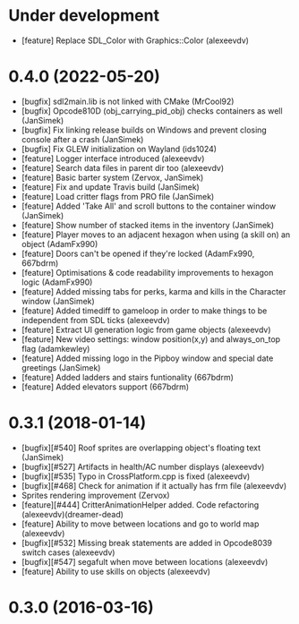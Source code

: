 Under development
=======================
- [feature] Replace SDL_Color with Graphics::Color (alexeevdv)

0.4.0 (2022-05-20)
=======================
- [bugfix] sdl2main.lib is not linked with CMake (MrCool92)
- [bugfix] Opcode810D (obj_carrying_pid_obj) checks containers as well (JanSimek)
- [bugfix] Fix linking release builds on Windows and prevent closing console after a crash (JanSimek)
- [bugfix] Fix GLEW initialization on Wayland (ids1024)
- [feature] Logger interface introduced (alexeevdv)
- [feature] Search data files in parent dir too (alexeevdv)
- [feature] Basic barter system (Zervox, JanSimek)
- [feature] Fix and update Travis build (JanSimek)
- [feature] Load critter flags from PRO file (JanSimek)
- [feature] Added 'Take All' and scroll buttons to the container window (JanSimek)
- [feature] Show number of stacked items in the inventory (JanSimek)
- [feature] Player moves to an adjacent hexagon when using (a skill on) an object (AdamFx990)
- [feature] Doors can't be opened if they're locked (AdamFx990, 667bdrm)
- [feature] Optimisations & code readability improvements to hexagon logic (AdamFx990)
- [feature] Added missing tabs for perks, karma and kills in the Character window (JanSimek)
- [feature] Added timediff to gameloop in order to make things to be independent from SDL ticks (alexeevdv)
- [feature] Extract UI generation logic from game objects (alexeevdv)
- [feature] New video settings: window position(x,y) and always_on_top flag (adamkewley)
- [feature] Added missing logo in the Pipboy window and special date greetings (JanSimek)
- [feature] Added ladders and stairs funtionality (667bdrm)
- [feature] Added elevators support (667bdrm)

0.3.1 (2018-01-14)
=======================
- [bugfix][#540] Roof sprites are overlapping object's floating text (JanSimek)
- [bugfix][#527] Artifacts in health/AC number displays (alexeevdv)
- [bugfix][#535] Typo in CrossPlatform.cpp is fixed (alexeevdv)
- [bugfix][#468] Check for animation if it actually has frm file (alexeevdv)
- Sprites rendering improvement (Zervox)
- [feature][#444] CritterAnimationHelper added. Code refactoring (alexeevdv)(dreamer-dead)
- [feature] Ability to move between locations and go to world map (alexeevdv)
- [bugfix][#532] Missing break statements are added in Opcode8039 switch cases (alexeevdv)
- [bugfix][#547] segafult when move between locations (alexeevdv)
- [feature] Ability to use skills on objects (alexeevdv)

0.3.0 (2016-03-16)
=======================
